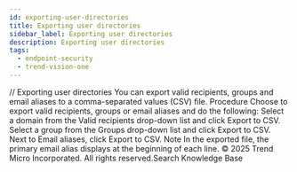 ```yaml
---
id: exporting-user-directories
title: Exporting user directories
sidebar_label: Exporting user directories
description: Exporting user directories
tags:
  - endpoint-security
  - trend-vision-one
---
```


/*<![CDATA[*/ $('#title').html($('meta[name=map-description]').attr('content')); /*]]>*/ Exporting user directories You can export valid recipients, groups and email aliases to a comma-separated values (CSV) file. Procedure Choose to export valid recipients, groups or email aliases and do the following: Select a domain from the Valid recipients drop-down list and click Export to CSV. Select a group from the Groups drop-down list and click Export to CSV. Next to Email aliases, click Export to CSV. Note In the exported file, the primary email alias displays at the beginning of each line. © 2025 Trend Micro Incorporated. All rights reserved.Search Knowledge Base